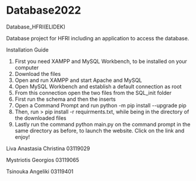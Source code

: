 # Database2022
Database_HFRI(ELIDEK)

Database project for HFRI including an application to access the database.

Installation Guide
1. First you need XAMPP and MySQL Workbench, to be installed on your computer
2. Download the files
3. Open and run XAMPP and start Apache and MySQL
4. Open MySQL Workbench and establish a default connection as root
5. From this connection open the two files from the SQL_init folder
6. First run the schema and then the inserts
7. Open a Command Prompt and run python -m pip install --upgrade pip
8. Then, run > pip install -r requirments.txt, while being in the directory of the downloaded files
9. Lastly run the command python main.py on the command prompt in the same directory as before, to launch the website. Click on the link and enjoy!

Liva Anastasia Christina 03119029 

Mystriotis Georgios 03119065

Tsinouka Angeliki 03119401
